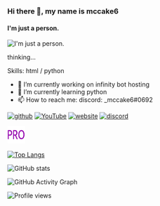 ### Hi there 👋, my name is mccake6
#### I'm just a person.
![I'm just a person.](https://arturssmirnovs.github.io/github-profile-readme-generator/images/banner.png)

thinking...

Skills: html / python

- 🔭 I’m currently working on infinity bot hosting 
- 🌱 I’m currently learning python 
- 📫 How to reach me: discord: _mccake6#0692 


[<img src='https://cdn.jsdelivr.net/npm/simple-icons@3.0.1/icons/github.svg' alt='github' height='40'>](https://github.com/mccake6)  [<img src='https://cdn.jsdelivr.net/npm/simple-icons@3.0.1/icons/youtube.svg' alt='YouTube' height='40'>](https://www.youtube.com/channel/UCkNUfxqrkTamSam3OaGNZVA)  [<img src='https://cdn.jsdelivr.net/npm/simple-icons@3.0.1/icons/icloud.svg' alt='website' height='40'>](https://mccake6.me)  [<img src='https://cdn.jsdelivr.net/npm/simple-icons@3.0.1/icons/discord.svg' alt='discord' height='40'>](https://discord.com/channels/@me/689108507831697448)  

<a href='https://github.com/pricing'><img src='https://raw.githubusercontent.com/acervenky/animated-github-badges/master/assets/pro.gif' width='40' height='40'></a> 

[![Top Langs](https://github-readme-stats.vercel.app/api/top-langs/?username=mccake6)](https://github.com/anuraghazra/github-readme-stats)

![GitHub stats](https://github-readme-stats.vercel.app/api?username=mccake6&show_icons=true&count_private=true)  

![GitHub Activity Graph](https://activity-graph.herokuapp.com/graph?username=mccake6)  

![Profile views](https://gpvc.arturio.dev/mccake6)  
<!---
mccake6/mccake6 is a ✨ special ✨ repository because its `README.md` (this file) appears on your GitHub profile.
You can click the Preview link to take a look at your changes.
--->
